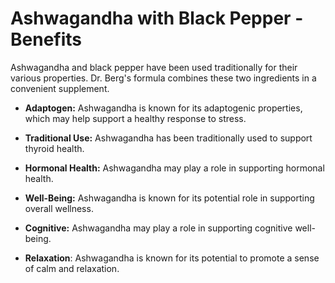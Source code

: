 # Ashwagandha with Black Pepper - Benefits

Ashwagandha and black pepper have been used traditionally for their various properties. Dr. Berg's formula combines these two ingredients in a convenient supplement.

- **Adaptogen:** Ashwagandha is known for its adaptogenic properties, which may help support a healthy response to stress.   

- **Traditional Use:** Ashwagandha has been traditionally used to support thyroid health. 

- **Hormonal Health:** Ashwagandha may play a role in supporting hormonal health. 

- **Well-Being:** Ashwagandha is known for its potential role in supporting overall wellness. 

- **Cognitive:** Ashwagandha may play a role in supporting cognitive well-being. 

- **Relaxation**: Ashwagandha is known for its potential to promote a sense of calm and relaxation.